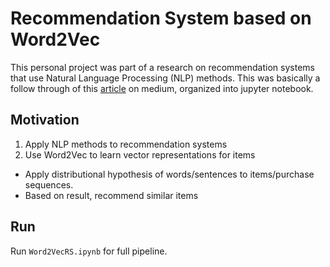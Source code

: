 # Recommendation System based on Word2Vec

This personal project was part of a research on recommendation systems that use Natural Language Processing (NLP)
methods. This was basically a follow through of this [article](https://medium.com/analytics-vidhya/building-a-recommendation-system-using-word2vec-a-unique-tutorial-with-case-study-in-python-f02357fd2486) on medium, organized into jupyter notebook.


## Motivation
1. Apply NLP methods to recommendation systems
2. Use Word2Vec to learn vector representations for items
  - Apply distributional hypothesis of words/sentences to items/purchase sequences.
  - Based on result, recommend similar items

## Run
Run `Word2VecRS.ipynb` for full pipeline.